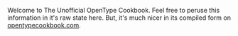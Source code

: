 Welcome to The Unofficial OpenType Cookbook. Feel free to peruse this information in it's raw state here. But, it's much nicer in its compiled form on [opentypecookbook.com](http://opentypecookbook.com).
